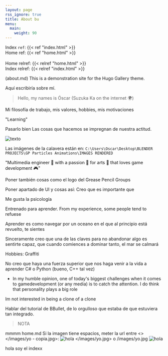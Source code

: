 ```yaml
---
layout: page
rss_ignore: true
title: About bu
menu:
  main:
    weight: 90
---
```


Index `ref`: {{< ref "index.html" >}}
<br>
Home ref: {{< ref "home.html" >}}
<br>
<br>
Home relref: {{< relref "home.html" >}}
<br>
Index relref: {{< relref "index.html" >}}

(about.md) This is a demonstration site for the Hugo Gallery theme.

<!-- TODO about me -->
Aquí escribiría sobre mí.

> Hello, my names is Óscar (Suzuka Ka on the internet 🌍)

Mi filosofía de trabajo, mis valores, hobbies, mis motivaciones

"Learning"


Pasarlo bien 
Las cosas que hacemos se impregnan de nuestra actitud.

![texto](/images/yo.jpg)

Las imágenes de la calavera están en:
``C:\Users\Oscar\Desktop\BLENDER PROJECTS\GP Particles Animations\IMAGES RENDERED``

"Multimedia engineer 🧠 with a passion 🧡 for arts 🎨 that loves game development 🎮"


Poner también cosas como el logo del Grease Pencil Groups

Poner apartado de UI y cosas así:
Creo que es importante que 

Me gusta la psicología

Entrenado para aprender. From my experience, some people tend to refuese

Aprender es como navegar por un oceano en el que al principio está revuelto, te sientes

Sinceramente creo que una de las claves para no abandonar algo es sentirte capaz, que cuando comiences a dominar tanto, el mar se calmará

Hobbies:
Graffiti


No creo que haya una fuerza superior que nos haga venir a la vida a aprender C# o Python (bueno, C++ tal vez)



- In my humble opinion, one of today's biggest challenges when it comes to gamedevelopment (or any media) is to catch the attention. I do think that personality plays a big role

Im not interested in being a clone of a clone


Hablar del tutorial de BBullet, de lo orgulloso que estaba de que estuviera tan integrado.


> NOTA

mmmm home.md
Si la imagen tiene espacios, meter la url entre <>
</images/yo - copia.jpg>:
![hola](</images/yo - copia.jpg>)
</images/yo.jpg> o /images/yo.jpg
![hola](</images/yo.jpg>)

hola soy el indexx